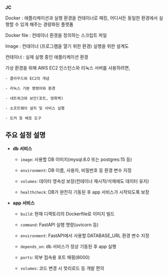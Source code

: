 **JC** 

Docker : 애플리케이션과 실행 환경을 컨테이너로 패킹, 어디서든 동일한 환경에서 실행할 수 있게 해주는 경량화된 플랫폼

Docker file : 컨테이너 환경을 정의하는 스크립트 파일

Image : 컨테이너 (프로그램을 열기 위한 환경) 실행을 위한 설계도 

컨테이너 : 실제 실행 중인 애플리케이션 환경

가상 환경을 위해 
	AWS EC2 인스턴스와 리눅스 서버를 사용하려면,

	- 클라우드와 EC2의 개념
    
	- 리눅스 기본 명령어와 환경
    
	- 네트워크와 보안(포트, 방화벽)
    
	- 소프트웨어 설치 및 서비스 실행
    
	- 도커 등 배포 도구

## 주요 설정 설명

- **db 서비스**
    
    - `image`: 사용할 DB 이미지(mysql:8.0 또는 postgres:15 등)
        
    - `environment`: DB 이름, 사용자, 비밀번호 등 환경 변수 지정
        
    - `volumes`: 데이터 영속성 보장(컨테이너 재시작/삭제에도 데이터 유지)
        
    - `healthcheck`: DB가 완전히 기동된 후 app 서비스가 시작되도록 보장
        
- **app 서비스**
    
    - `build`: 현재 디렉토리의 Dockerfile로 이미지 빌드
        
    - `command`: FastAPI 실행 명령(uvicorn 등)
        
    - `environment`: FastAPI에서 사용할 DATABASE_URL 환경 변수 지정
        
    - `depends_on`: db 서비스가 정상 기동된 후 app 실행
        
    - `ports`: 외부 접속용 포트 매핑(8000)
        
    - `volumes`: 코드 변경 시 핫리로드 등 개발 편의